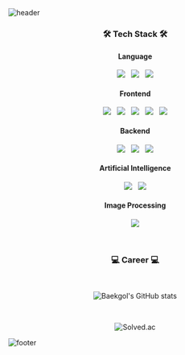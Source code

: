 <img src="https://capsule-render.vercel.app/api?type=shark&color=B4B4FF&height=200&section=header&text=Baekgol&fontSize=70&fontColor=323232&fontAlign=20&fontAlignY=10&rotate=-10" alt="header" />

<h3 align="center">🛠 Tech Stack 🛠</h3>

<h4 align="center">Language</h4>

<p align="center">
  <img src="https://img.shields.io/badge/Java-007396?style=flat-square&logo=Java&logoColor=white" /> &nbsp
  <img src="https://img.shields.io/badge/Python-3776AB?style=flat-square&logo=Python&logoColor=white" /> &nbsp
  <img src="https://img.shields.io/badge/C++-00599C?style=flat-square&logo=c%2B%2B&logoColor=white" />
</p>

<h4 align="center">Frontend</h4>

<p align="center">
  <img src="https://img.shields.io/badge/HTML-E34F26?style=flat-square&logo=HTML5&logoColor=white" /> &nbsp
  <img src="https://img.shields.io/badge/CSS-1572B6?style=flat-square&logo=CSS3&logoColor=white" /> &nbsp
  <img src="https://img.shields.io/badge/JavaScript-F7DF1E?style=flat-square&logo=JavaScript&logoColor=white" /> &nbsp
  <img src="https://img.shields.io/badge/Vue.js-4FC08D?style=flat-square&logo=Vue.js&logoColor=white" /> &nbsp
  <img src="https://img.shields.io/badge/Vuetify-1867C0?style=flat-square&logo=Vuetify&logoColor=white" />
</p>

<h4 align="center">Backend</h4>

<p align="center">
  <img src="https://img.shields.io/badge/Spring-6DB33F?style=flat-square&logo=Spring&logoColor=white" /> &nbsp
  <img src="https://img.shields.io/badge/Django-092E20?style=flat-square&logo=Django&logoColor=white" /> &nbsp
  <img src="https://img.shields.io/badge/MySQL-4479A1?style=flat-square&logo=MySQL&logoColor=white" />
</p>

<h4 align="center">Artificial Intelligence</h4>

<p align="center">
  <img src="https://img.shields.io/badge/TensorFlow-FF6F00?style=flat-square&logo=TensorFlow&logoColor=white" /> &nbsp
  <img src="https://img.shields.io/badge/Keras-D00000?style=flat-square&logo=Keras&logoColor=white" />
</p>

<h4 align="center">Image Processing</h4>

<p align="center">
  <img src="https://img.shields.io/badge/OpenCV-5C3EE8?style=flat-square&logo=OpenCV&logoColor=white" />
</p>
<br/>

<h3 align="center">💻 Career 💻</h3>
<br/>

<p align="center">
  <img src="https://github-readme-stats.vercel.app/api?username=Baekgol&show_icons=true&theme=gruvbox" alt="Baekgol's GitHub stats" />
</p>
<br/>

<p align="center">
  <img src="http://mazassumnida.wtf/api/v2/generate_badge?boj=changu18" alt="Solved.ac" />
</p>

<img src="https://capsule-render.vercel.app/api?type=shark&color=B4B4FF&section=footer" alt="footer" />
